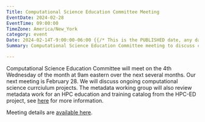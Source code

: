 ```yaml
---
Title: Computational Science Education Committee Meeting
EventDate: 2024-02-28
EventTime: 09:00:00
TimeZone: America/New_York
category: event
Date: 2024-02-14T-9:00:00-06:00 {{/* This is the PUBLISHED date, any date in the future will not be published to the deployed website */}}
Summary: Computational Science Education Committee meeting to discuss curriculum and metadata projects.

---
```


Computational Science Education Committee will meet on the 4th Wednesday of the month at 9am eastern over the next several months. Our next meeting is February 28. 
We will discuss ongoing computational science currciulum projects. The metadata working group will also review metadata work for an HPC education and
training catalog from the HPC-ED project, see [here](https://hpc-ed.github.io/) for more information. 

Meeting details are [available here](../files/CSEJan2024-meeting.pdf).
